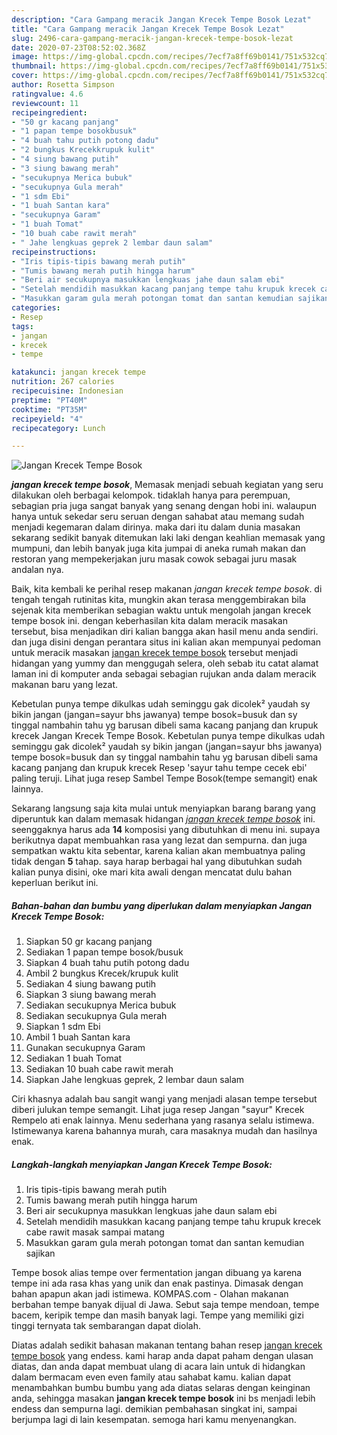 ```yaml
---
description: "Cara Gampang meracik Jangan Krecek Tempe Bosok Lezat"
title: "Cara Gampang meracik Jangan Krecek Tempe Bosok Lezat"
slug: 2496-cara-gampang-meracik-jangan-krecek-tempe-bosok-lezat
date: 2020-07-23T08:52:02.368Z
image: https://img-global.cpcdn.com/recipes/7ecf7a8ff69b0141/751x532cq70/jangan-krecek-tempe-bosok-foto-resep-utama.jpg
thumbnail: https://img-global.cpcdn.com/recipes/7ecf7a8ff69b0141/751x532cq70/jangan-krecek-tempe-bosok-foto-resep-utama.jpg
cover: https://img-global.cpcdn.com/recipes/7ecf7a8ff69b0141/751x532cq70/jangan-krecek-tempe-bosok-foto-resep-utama.jpg
author: Rosetta Simpson
ratingvalue: 4.6
reviewcount: 11
recipeingredient:
- "50 gr kacang panjang"
- "1 papan tempe bosokbusuk"
- "4 buah tahu putih potong dadu"
- "2 bungkus Krecekkrupuk kulit"
- "4 siung bawang putih"
- "3 siung bawang merah"
- "secukupnya Merica bubuk"
- "secukupnya Gula merah"
- "1 sdm Ebi"
- "1 buah Santan kara"
- "secukupnya Garam"
- "1 buah Tomat"
- "10 buah cabe rawit merah"
- " Jahe lengkuas geprek 2 lembar daun salam"
recipeinstructions:
- "Iris tipis-tipis bawang merah putih"
- "Tumis bawang merah putih hingga harum"
- "Beri air secukupnya masukkan lengkuas jahe daun salam ebi"
- "Setelah mendidih masukkan kacang panjang tempe tahu krupuk krecek cabe rawit masak sampai matang"
- "Masukkan garam gula merah potongan tomat dan santan kemudian sajikan"
categories:
- Resep
tags:
- jangan
- krecek
- tempe

katakunci: jangan krecek tempe 
nutrition: 267 calories
recipecuisine: Indonesian
preptime: "PT40M"
cooktime: "PT35M"
recipeyield: "4"
recipecategory: Lunch

---
```



![Jangan Krecek Tempe Bosok](https://img-global.cpcdn.com/recipes/7ecf7a8ff69b0141/751x532cq70/jangan-krecek-tempe-bosok-foto-resep-utama.jpg)

<b><i>jangan krecek tempe bosok</i></b>, Memasak menjadi sebuah kegiatan yang seru dilakukan oleh berbagai kelompok. tidaklah hanya para perempuan, sebagian pria juga sangat banyak yang senang dengan hobi ini. walaupun hanya untuk sekedar seru seruan dengan sahabat atau memang sudah menjadi kegemaran dalam dirinya. maka dari itu dalam dunia masakan sekarang sedikit banyak ditemukan laki laki dengan keahlian memasak yang mumpuni, dan lebih banyak juga kita jumpai di aneka rumah makan dan restoran yang mempekerjakan juru masak cowok sebagai juru masak andalan nya.

Baik, kita kembali ke perihal resep makanan <i>jangan krecek tempe bosok</i>. di tengah tengah rutinitas kita, mungkin akan terasa menggembirakan bila sejenak kita memberikan sebagian waktu untuk mengolah jangan krecek tempe bosok ini. dengan keberhasilan kita dalam meracik masakan tersebut, bisa menjadikan diri kalian bangga akan hasil menu anda sendiri. dan juga disini dengan perantara situs ini kalian akan mempunyai pedoman untuk meracik masakan <u>jangan krecek tempe bosok</u> tersebut menjadi hidangan yang yummy dan menggugah selera, oleh sebab itu catat alamat laman ini di komputer anda sebagai sebagian rujukan anda dalam meracik makanan baru yang lezat.

Kebetulan punya tempe dikulkas udah seminggu gak dicolek² yaudah sy bikin jangan (jangan=sayur bhs jawanya) tempe bosok=busuk dan sy tinggal nambahin tahu yg barusan dibeli sama kacang panjang dan krupuk krecek Jangan Krecek Tempe Bosok. Kebetulan punya tempe dikulkas udah seminggu gak dicolek² yaudah sy bikin jangan (jangan=sayur bhs jawanya) tempe bosok=busuk dan sy tinggal nambahin tahu yg barusan dibeli sama kacang panjang dan krupuk krecek Resep &#39;sayur tahu tempe cecek ebi&#39; paling teruji. Lihat juga resep Sambel Tempe Bosok(tempe semangit) enak lainnya.


Sekarang langsung saja kita mulai untuk menyiapkan barang barang yang diperuntuk kan dalam memasak hidangan <u><i>jangan krecek tempe bosok</i></u> ini. seenggaknya harus ada <b>14</b> komposisi yang dibutuhkan di menu ini. supaya berikutnya dapat membuahkan rasa yang lezat dan sempurna. dan juga sempatkan waktu kita sebentar, karena kalian akan membuatnya paling tidak dengan <b>5</b> tahap. saya harap berbagai hal yang dibutuhkan sudah kalian punya disini, oke mari kita awali dengan mencatat dulu bahan keperluan berikut ini.

<!--inarticleads1-->

##### Bahan-bahan dan bumbu yang diperlukan dalam menyiapkan Jangan Krecek Tempe Bosok:

1. Siapkan 50 gr kacang panjang
1. Sediakan 1 papan tempe bosok/busuk
1. Siapkan 4 buah tahu putih potong dadu
1. Ambil 2 bungkus Krecek/krupuk kulit
1. Sediakan 4 siung bawang putih
1. Siapkan 3 siung bawang merah
1. Sediakan secukupnya Merica bubuk
1. Sediakan secukupnya Gula merah
1. Siapkan 1 sdm Ebi
1. Ambil 1 buah Santan kara
1. Gunakan secukupnya Garam
1. Sediakan 1 buah Tomat
1. Sediakan 10 buah cabe rawit merah
1. Siapkan  Jahe lengkuas geprek, 2 lembar daun salam


Ciri khasnya adalah bau sangit wangi yang menjadi alasan tempe tersebut diberi julukan tempe semangit. Lihat juga resep Jangan &#34;sayur&#34; Krecek Rempelo ati enak lainnya. Menu sederhana yang rasanya selalu istimewa. Istimewanya karena bahannya murah, cara masaknya mudah dan hasilnya enak. 

<!--inarticleads2-->

##### Langkah-langkah menyiapkan Jangan Krecek Tempe Bosok:

1. Iris tipis-tipis bawang merah putih
1. Tumis bawang merah putih hingga harum
1. Beri air secukupnya masukkan lengkuas jahe daun salam ebi
1. Setelah mendidih masukkan kacang panjang tempe tahu krupuk krecek cabe rawit masak sampai matang
1. Masukkan garam gula merah potongan tomat dan santan kemudian sajikan


Tempe bosok alias tempe over fermentation jangan dibuang ya karena tempe ini ada rasa khas yang unik dan enak pastinya. Dimasak dengan bahan apapun akan jadi istimewa. KOMPAS.com - Olahan makanan berbahan tempe banyak dijual di Jawa. Sebut saja tempe mendoan, tempe bacem, keripik tempe dan masih banyak lagi. Tempe yang memiliki gizi tinggi ternyata tak sembarangan dapat diolah. 

Diatas adalah sedikit bahasan makanan tentang bahan resep <u>jangan krecek tempe bosok</u> yang endess. kami harap anda dapat paham dengan ulasan diatas, dan anda dapat membuat ulang di acara lain untuk di hidangkan dalam bermacam even even family atau sahabat kamu. kalian dapat menambahkan bumbu bumbu yang ada diatas selaras dengan keinginan anda, sehingga masakan <b>jangan krecek tempe bosok</b> ini bs menjadi lebih endess dan sempurna lagi. demikian pembahasan singkat ini, sampai berjumpa lagi di lain kesempatan. semoga hari kamu menyenangkan.
